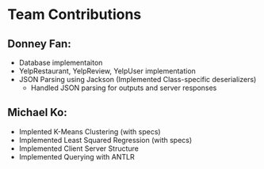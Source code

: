 # Team Contributions

## Donney Fan:
  - Database implementaiton
  - YelpRestaurant, YelpReview, YelpUser implementation
  - JSON Parsing using Jackson (Implemented Class-specific deserializers)
      - Handled JSON parsing for outputs and server responses

## Michael Ko:
  - Implented K-Means Clustering (with specs)
  - Implemented Least Squared Regression (with specs)
  - Implemented Client Server Structure 
  - Implemented Querying with ANTLR
